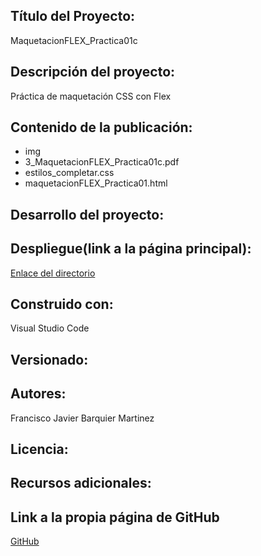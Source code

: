 ## Título del Proyecto: 
  MaquetacionFLEX_Practica01c
  
## Descripción del proyecto: 
  Práctica de maquetación CSS con Flex
  
## Contenido de la publicación:
  * img
  * 3_MaquetacionFLEX_Practica01c.pdf
  * estilos_completar.css
  * maquetacionFLEX_Practica01.html
  
## Desarrollo del proyecto:
  

## Despliegue(link a la página principal):
  [Enlace del directorio](https://github.com/Francisco-Javier-Barquier-Martinez/MaquetacionFLEX_Practica01c)

## Construido con:
  Visual Studio Code

## Versionado:
  

## Autores:
  Francisco Javier Barquier Martinez
  
## Licencia:
  

## Recursos adicionales:

## Link a la propia página de GitHub
  [GitHub](https://github.com/)

